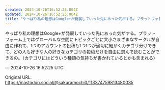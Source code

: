 ```yaml
---
created: 2024-10-26T16:52:25.004Z
updated: 2024-10-26T16:52:25.004Z
title: "やっぱり私の理想はGoogle+が発展していった先にあった気がする。プラットフォ[...]"
---
```


<p>やっぱり私の理想はGoogle+が発展していった先にあった気がする。プラットフォーム上ではグローバルな空間にトピックごとに大小さまざまなサークルが自由に作れて、1つのアカウントの投稿も1つ1つが適切に細かくカテゴリ分けできて、どの人も好きな人の好きなカテゴリの投稿だけを自由に選んで読むことができるの。（カテゴリにはどういう種類の気持ちが書かれているとかも含まれる）</p>

&mdash; 2024-10-26 16:52:25 UTC

Original URL: https://mastodon.social/@sakuramochi0/113374759813480035
